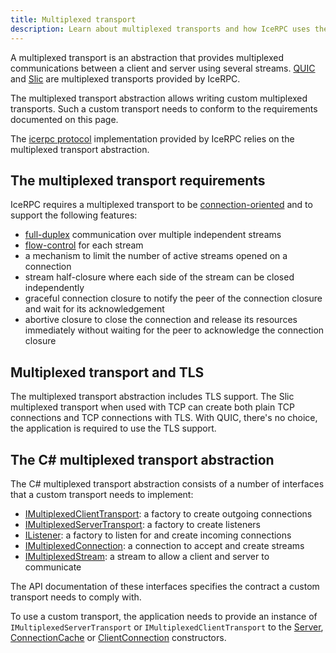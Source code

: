 ```yaml
---
title: Multiplexed transport
description: Learn about multiplexed transports and how IceRPC uses them.
---
```


A multiplexed transport is an abstraction that provides multiplexed communications between a client and server using
several streams. [QUIC][quic] and [Slic][slic] are multiplexed transports provided by IceRPC.

The multiplexed transport abstraction allows writing custom multiplexed transports. Such a custom transport needs to
conform to the requirements documented on this page.

The [icerpc protocol][icerpc-protocol] implementation provided by IceRPC relies on the multiplexed transport
abstraction.

## The multiplexed transport requirements

IceRPC requires a multiplexed transport to be [connection-oriented] and to support the following features:
- [full-duplex] communication over multiple independent streams
- [flow-control] for each stream
- a mechanism to limit the number of active streams opened on a connection
- stream half-closure where each side of the stream can be closed independently
- graceful connection closure to notify the peer of the connection closure and wait for its acknowledgement
- abortive closure to close the connection and release its resources immediately without waiting for the peer to
  acknowledge the connection closure

## Multiplexed transport and TLS

The multiplexed transport abstraction includes TLS support. The Slic multiplexed transport when used with TCP can create
both plain TCP connections and TCP connections with TLS. With QUIC, there's no choice, the application is required to
use the TLS support.

## The C# multiplexed transport abstraction

The C# multiplexed transport abstraction consists of a number of interfaces that a custom transport needs to
implement:
- [IMultiplexedClientTransport][multiplexed-client-transport]: a factory to create outgoing connections
- [IMultiplexedServerTransport][multiplexed-server-transport]: a factory to create listeners
- [IListener<IMultiplexedConnection>][multiplexed-listener]: a factory to listen for and create incoming connections
- [IMultiplexedConnection][multiplexed-connection]: a connection to accept and create streams
- [IMultiplexedStream][multiplexed-stream]: a stream to allow a client and server to communicate

The API documentation of these interfaces specifies the contract a custom transport needs to comply with.

To use a custom transport, the application needs to provide an instance of `IMultiplexedServerTransport` or
`IMultiplexedClientTransport` to the [Server][server], [ConnectionCache][connection-cache] or
[ClientConnection][client-connection] constructors.

[slic]: ../slic-transport
[quic]: https://www.rfc-editor.org/rfc/rfc9000.html
[connection-oriented]: https://en.wikipedia.org/wiki/Connection-oriented_communication
[full-duplex]: https://en.wikipedia.org/wiki/Duplex_(telecommunications)#Full_duplex
[flow-control]: https://en.wikipedia.org/wiki/Flow_control_(data)
[icerpc-protocol]: ../protocols-and-transports/icerpc-multiplexed-transports
[multiplexed-client-transport]: csharp:IceRpc.Transports.IMultiplexedClientTransport
[multiplexed-server-transport]: csharp:IceRpc.Transports.IMultiplexedServerTransport
[multiplexed-listener]: csharp:IceRpc.Transports.IListener-1
[multiplexed-connection]: csharp:IceRpc.Transports.IMultiplexedConnection
[multiplexed-stream]: csharp:IceRpc.Transports.IMultiplexedStream
[server]: csharp:IceRpc.Server
[connection-cache]: csharp:IceRpc.ConnectionCache
[client-connection]: csharp:IceRpc.ClientConnection
